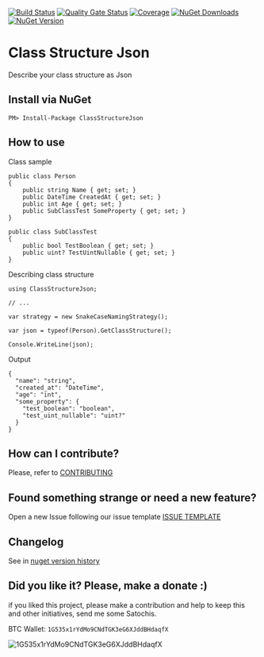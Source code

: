 [![Build Status](https://barradas.visualstudio.com/Contributions/_apis/build/status/NugetPackage/Class%20Structure%20Json?branchName=develop)](https://barradas.visualstudio.com/Contributions/_build/latest?definitionId=27&branchName=develop)
[![Quality Gate Status](https://sonarcloud.io/api/project_badges/measure?project=ThiagoBarradas_class-structure-json&metric=alert_status)](https://sonarcloud.io/dashboard?id=ThiagoBarradas_class-structure-json)
[![Coverage](https://sonarcloud.io/api/project_badges/measure?project=ThiagoBarradas_class-structure-json&metric=coverage)](https://sonarcloud.io/dashboard?id=ThiagoBarradas_class-structure-json)
[![NuGet Downloads](https://img.shields.io/nuget/dt/ClassStructureJson.svg)](https://www.nuget.org/packages/ClassStructureJson/)
[![NuGet Version](https://img.shields.io/nuget/v/ClassStructureJson.svg)](https://www.nuget.org/packages/ClassStructureJson/)

# Class Structure Json

Describe your class structure as Json

## Install via NuGet

```
PM> Install-Package ClassStructureJson
```

## How to use

Class sample
```
public class Person
{
    public string Name { get; set; }
    public DateTime CreatedAt { get; set; }
    public int Age { get; set; }
    public SubClassTest SomeProperty { get; set; }
}

public class SubClassTest
{
    public bool TestBoolean { get; set; }
    public uint? TestUintNullable { get; set; }
}
```

Describing class structure
```
using ClassStructureJson;

// ...

var strategy = new SnakeCaseNamingStrategy();

var json = typeof(Person).GetClassStructure();

Console.WriteLine(json);
```

Output
```
{
  "name": "string",
  "created_at": "DateTime",
  "age": "int",
  "some_property": {
    "test_boolean": "boolean",
    "test_uint_nullable": "uint?"
  }
}
```

## How can I contribute?

Please, refer to [CONTRIBUTING](.github/CONTRIBUTING.md)

## Found something strange or need a new feature?

Open a new Issue following our issue template [ISSUE TEMPLATE](.github/ISSUE_TEMPLATE.md)

## Changelog

See in [nuget version history](https://www.nuget.org/packages/ClassStructureJson)

## Did you like it? Please, make a donate :)

if you liked this project, please make a contribution and help to keep this and other initiatives, send me some Satochis.

BTC Wallet: `1G535x1rYdMo9CNdTGK3eG6XJddBHdaqfX`

![1G535x1rYdMo9CNdTGK3eG6XJddBHdaqfX](https://i.imgur.com/mN7ueoE.png)
